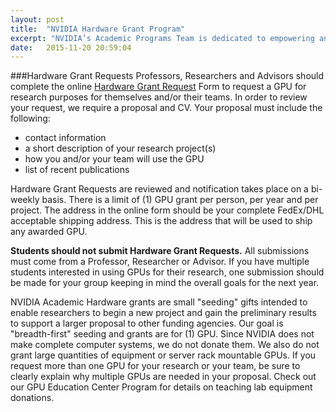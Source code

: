 ```yaml
---
layout: post
title:  "NVIDIA Hardware Grant Program"
excerpt: "NVIDIA’s Academic Programs Team is dedicated to empowering and collaborating with professors and researchers at universities worldwide by offering high-end GPUs to research groups working on deep learning."
date:   2015-11-20 20:59:04
---
```

###Hardware Grant Requests 
Professors, Researchers and Advisors should complete the online [Hardware Grant Request] Form to request a GPU for research purposes for themselves and/or their teams.
 In order to review your request, we require a proposal and CV.  Your proposal must include the following:

- contact information 
- a short description of your research project(s)
- how you and/or your team will use the GPU
- list of recent publications


Hardware Grant Requests are reviewed and notification takes place on a bi-weekly basis.  There is a limit of (1) GPU grant per person, per year and per project. The address in the online form should be your complete FedEx/DHL acceptable shipping address.  This is the address that will be used to ship any awarded GPU.


**Students should not submit Hardware Grant Requests.** All submissions must come from a Professor, Researcher or Advisor. If you have multiple students interested in using GPUs for their research, one submission should be made for your group keeping in mind the overall goals for the next year.


NVIDIA Academic Hardware grants are small "seeding" gifts intended to enable researchers to begin a new project and gain the preliminary results to support a larger proposal to other funding agencies. Our goal is "breadth-first" seeding and grants are for (1) GPU.  Since NVIDIA does not make complete computer systems, we do not donate them. We also do not grant large quantities of equipment or server rack mountable GPUs. If you request more than one GPU for your research or your team, be sure to clearly explain why multiple GPUs are needed in your proposal.  Check out our GPU Education Center Program for details on teaching lab equipment donations. 

[Hardware Grant Request]:	https://developer.nvidia.com/academic_hw_seeding